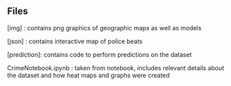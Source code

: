 ## Files

[img] : contains png graphics of geographic maps as well as models

[json] : contains interactive map of police beats

[prediction]: contains code to perform predictions on the dataset

CrimeNotebook.ipynb : taken from notebook, includes relevant details about the dataset and how heat maps and graphs were created
